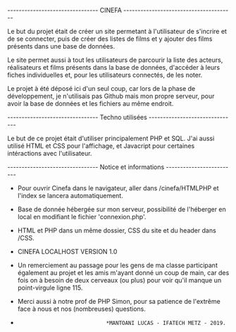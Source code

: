 -------------------------------- CINEFA ---------------------------------------

Le but du projet était de créer un site permetant à l'utilisateur de s'incrire et de se connecter,
puis de créer des listes de films et y ajouter des films présents dans une base de données.

Le site permet aussi à tout les utilisateurs de parcourir la liste des acteurs, réalisateurs et films
présents dans la base de données, d'accéder à leurs fiches individuelles et, pour les utilisateurs connectés, de les noter.

Le projet à été déposé ici d'un seul coup, car lors de la phase de développement, 
je n'utilisais pas Github mais mon propre serveur, pour avoir la base de données et les fichiers au même endroit.

-------------------------------- Techno utilisées -------------------------------

Le but de ce projet était d'utiliser principalement PHP et SQL.
J'ai aussi utilisé HTML et CSS pour l'affichage, et Javacript pour certaines
intéractions avec l'utilisateur.

-------------------------------- Notice et informations -------------------------

  * Pour ouvrir Cinefa dans le navigateur, aller dans /cinefa/HTMLPHP et l'index
    se lancera automatiquement.

  * Base de donnée hébergée sur mon serveur, possibilité de l'héberger en local
    en modifiant le fichier 'connexion.php'.

  * HTML et PHP dans un même dossier, CSS du site et du header dans /CSS.

  * CINEFA LOCALHOST VERSION 1.0

  * Un remerciement au passage pour les gens de ma classe participant également au projet et les
    amis m'ayant donné un coup de main, car des fois on à besoin de deux cerveaux (ou plus) pour
    voir qu'il manque un point-virgule ligne 115.

  * Merci aussi à notre prof de PHP Simon, pour sa patience de l'extrême face à nous et nos (nombreuses) questions.


  *                                 *MANTOANI LUCAS - IFATECH METZ - 2019.
